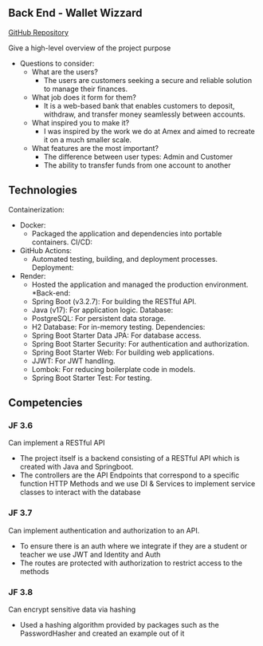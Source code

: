 ## Back End - Wallet Wizzard

[GitHub Repository](https://github.com/Back-end-Project/Bank-Project)


Give a high-level overview of the project purpose
- Questions to consider:
    - What are the users?
      - The users are customers seeking a secure and reliable solution to manage their finances.
    - What job does it form for them?
      - It is a web-based bank that enables customers to deposit, withdraw, and transfer money seamlessly between accounts.
    - What inspired you to make it?
      - I was inspired by the work we do at Amex and aimed to recreate it on a much smaller scale.
    - What features are the most important?
      - The difference between user types: Admin and Customer
      - The ability to transfer funds from one account to another

## Technologies
Containerization:
* Docker:
    * Packaged the application and dependencies into portable containers.
CI/CD:
* GitHub Actions:
    * Automated testing, building, and deployment processes.
Deployment:
* Render:
    * Hosted the application and managed the production environment.
*Back-end:
    * Spring Boot (v3.2.7): For building the RESTful API.
    * Java (v17): For application logic.
Database:
    * PostgreSQL: For persistent data storage.
    * H2 Database: For in-memory testing.
Dependencies:
    * Spring Boot Starter Data JPA: For database access.
    * Spring Boot Starter Security: For authentication and authorization.
    * Spring Boot Starter Web: For building web applications.
    * JJWT: For JWT handling.
    * Lombok: For reducing boilerplate code in models.
    * Spring Boot Starter Test: For testing.


## Competencies
### JF 3.6
Can implement a RESTful API
* The project itself is a backend consisting of a RESTful API which is created with Java and Springboot.
* The controllers are the API Endpoints that correspond to a specific function HTTP Methods and we use DI & Services to implement service classes to interact with the database

### JF 3.7
Can implement authentication and authorization to an API.
* To ensure there is an auth where we integrate if they are a student or teacher we use JWT and Identity and Auth 
* The routes are protected with authorization to restrict access to the methods

### JF 3.8
Can encrypt sensitive data via hashing
* Used a hashing algorithm provided by packages such as the PasswordHasher and created an example out of it
